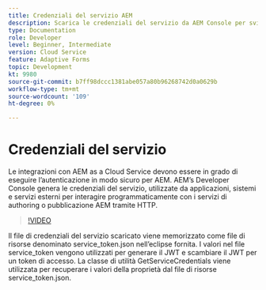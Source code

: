 ```yaml
---
title: Credenziali del servizio AEM
description: Scarica le credenziali del servizio da AEM Console per sviluppatori.
type: Documentation
role: Developer
level: Beginner, Intermediate
version: Cloud Service
feature: Adaptive Forms
topic: Development
kt: 9980
source-git-commit: b7ff98dccc1381abe057a80b96268742d0a0629b
workflow-type: tm+mt
source-wordcount: '109'
ht-degree: 0%

---
```


# Credenziali del servizio

Le integrazioni con AEM as a Cloud Service devono essere in grado di eseguire l’autenticazione in modo sicuro per AEM. AEM’s Developer Console genera le credenziali del servizio, utilizzate da applicazioni, sistemi e servizi esterni per interagire programmaticamente con i servizi di authoring o pubblicazione AEM tramite HTTP.

>[!VIDEO](https://video.tv.adobe.com/v/330519/?quality=12&learn=on)

Il file di credenziali del servizio scaricato viene memorizzato come file di risorse denominato service_token.json nell’eclipse fornita. I valori nel file service_token vengono utilizzati per generare il JWT e scambiare il JWT per un token di accesso. La classe di utilità GetServiceCredentials viene utilizzata per recuperare i valori della proprietà dal file di risorse service_token.json.
